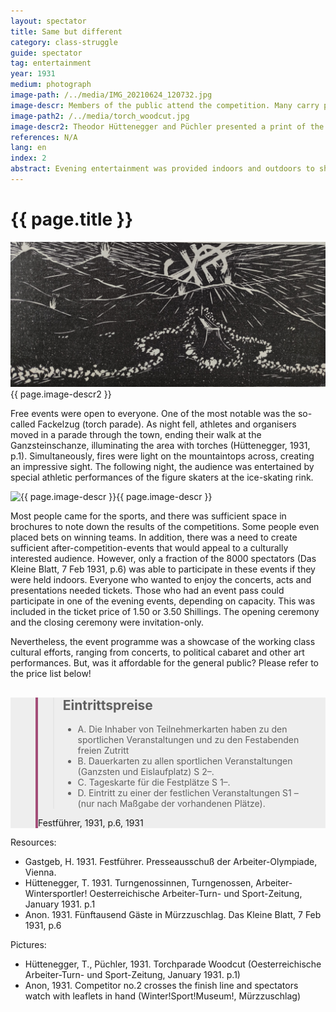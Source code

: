 ```yaml
---
layout: spectator
title: Same but different
category: class-struggle
guide: spectator
tag: entertainment
year: 1931
medium: photograph
image-path: /../media/IMG_20210624_120732.jpg
image-descr: Members of the public attend the competition. Many carry programmes, where they could record the results.
image-path2: /../media/torch_woodcut.jpg
image-descr2: Theodor Hüttenegger and Püchler presented a print of the torch parade to open their contribution to the Oesterreichische Arbeiter-Turn- und Sport-Zeitung in January 1931. 
references: N/A
lang: en
index: 2
abstract: Evening entertainment was provided indoors and outdoors to share local culture and political messages.
---
```

<body>
  <div class="infotext">
    <h1  id="title">{{ page.title }}</h1>
    <div class="grid-item" id="exhibit-image"><img src="../media/torch_woodcut.jpg" class="img-fluid" alt="{{ page.image-descr2 }}">{{ page.image-descr2 }}</div>
    <p>Free events were open to everyone. One of the most notable was the so-called Fackelzug (torch parade). As night fell, athletes and organisers moved in a parade through the town, ending their walk at the Ganzsteinschanze, illuminating the area with torches (Hüttenegger, 1931, p.1). Simultaneously, fires were light on the mountaintops across, creating an impressive sight. The following night, the audience was entertained by special athletic performances of the figure skaters at the ice-skating rink.</p>
    <div class="grid-item" id="exhibit-image"><img src="../media/IMG_20210624_120732.jpg" class="img-fluid" alt="{{ page.image-descr }}">{{ page.image-descr }}</div>
    <p>Most people came for the sports, and there was sufficient space in brochures to note down the results of the competitions. Some people even placed bets on winning teams. In addition, there was a need to create sufficient after-competition-events that would appeal to a culturally interested audience. However, only a fraction of the 8000 spectators (Das Kleine Blatt, 7 Feb 1931, p.6) was able to participate in these events if they were held indoors. Everyone who wanted to enjoy the concerts, acts and presentations needed tickets. Those who had an event pass could participate in one of the evening events, depending on capacity. This was included in the ticket price of 1.50 or 3.50 Shillings. The opening ceremony and the closing ceremony were invitation-only.</p>  
    <p>Nevertheless, the event programme was a showcase of the working class cultural efforts, ranging from concerts, to political cabaret and other art performances. But, was it affordable for the general public? Please refer to the price list below!</p>
  <section class="vh-30" style="background-color: #eee;">
    <div class="container py-sm-5 h-40">
      <div class="row d-flex align-items-center h-20">
        <div class="col col-md-9 mb-3 mb-md-1" id="style3">
          <figure class="bg-white p-3 rounded" style="border-left: .25rem solid #a34e78;">
            <blockquote class="blockquote pb-2">
              <p class="inlinequote">
                  <h2 id="quotetitle">Eintrittspreise</h2>
                  <ul>
                      <li>A.	Die Inhaber von Teilnehmerkarten haben zu den sportlichen Veranstaltungen und zu den Festabenden freien Zutritt</li>
                      <li>B.	Dauerkarten zu allen sportlichen Veranstaltungen (Ganzsten und Eislaufplatz) S 2–.</li>
                      <li>C.	Tageskarte für die Festplätze S 1–.</li>
                      <li>D.	Eintritt zu einer der festlichen Veranstaltungen S1 – (nur nach Maßgabe der vorhandenen Plätze).</li>
                  </ul>
              </p>
            </blockquote>
            <figcaption class="blockquote-footer mb-0 font-italic">
              <span class="source">Festführer, 1931, p.6</span>, 1931
            </figcaption>
          </figure>
        </div>
      </div>
    </div>
  </section>
    <div class="resources">
      <div class="resource-title">Resources:</div>
          <ul>
              <li>Gastgeb, H. 1931. <span id="source">Festführer</span>. Presseausschuß der Arbeiter-Olympiade, Vienna.</li>
              <li>Hüttenegger, T. 1931. Turngenossinnen, Turngenossen, Arbeiter-Wintersportler! <span id="source">Oesterreichische Arbeiter-Turn- und Sport-Zeitung<span>, January 1931. p.1</li>
              <li>Anon. 1931. Fünftausend Gäste in Mürzzuschlag. <span id="source">Das Kleine Blatt</span>, 7 Feb 1931, p.6</li>
          </ul>
    </div>
    <div class="resources">
      <div class="resource-title">Pictures:</div>
          <ul>
            <li>Hüttenegger, T., Püchler, 1931. Torchparade Woodcut (<span id="source">Oesterreichische Arbeiter-Turn- und Sport-Zeitung<span>, January 1931. p.1)</li>
            <li>Anon, 1931. Competitor no.2 crosses the finish line and spectators watch with leaflets in hand (Winter!Sport!Museum!, Mürzzuschlag)</li>
          </ul>
    </div>
  </div>
</body>